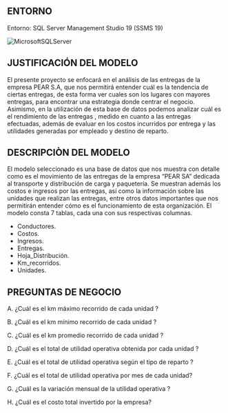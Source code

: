## ENTORNO
Entorno: SQL Server Management Studio 19 (SSMS 19)

![MicrosoftSQLServer](https://img.shields.io/badge/Microsoft%20SQL%20Server-CC2927?style=for-the-badge&logo=microsoft%20sql%20server&logoColor=white)


## JUSTIFICACIÓN DEL MODELO
El presente proyecto se enfocará en el análisis de las entregas de la empresa PEAR S.A, que nos permitirá entender cuál 
es la tendencia de ciertas entregas, de esta forma ver cuales son los lugares con mayores entregas, para encontrar una estrategia donde 
centrar el negocio. Asimismo, en la utilización de esta base de datos podemos analizar cuál es el rendimiento de las entregas , medido en 
cuanto a las entregas efectuadas, además de evaluar en los costos incurridos por entrega y las utilidades generadas por empleado y destino 
de reparto.

## DESCRIPCIÒN DEL MODELO
El modelo seleccionado es una base de datos que nos muestra con detalle como es el movimiento de las entregas de la empresa 
“PEAR SA” dedicada al transporte y distribución de carga y paquetería. Se muestran además los costos e ingresos por las entregas, así como
la información sobre las unidades que realizan las entregas, entre otros datos importantes que nos permitirán entender cómo es el funcionamiento de esta organización. El modelo consta 7 tablas, cada una con sus respectivas columnas.

  * Conductores.
  * Costos.
  * Ingresos.
  * Entregas.
  * Hoja_Distribución.
  * Km_recorridos.
  * Unidades.
    
## PREGUNTAS DE NEGOCIO

A. ¿Cuál es el km máximo recorrido de cada unidad ? 


B. ¿Cuál es el km mínimo recorrido de cada unidad ?


C. ¿Cuál es el km promedio recorrido de cada unidad ?


D. ¿Cuál es el total de utilidad operativa obtenida por cada unidad ?


E. ¿Cuál es el total de utilidad operativa según el tipo de reparto ?


F. ¿Cuál es el total de utilidad operativa por mes de cada unidad? 


G. ¿Cuál es la variación mensual de la utilidad operativa ?


H. ¿Cuál es el costo total invertido por la empresa?


